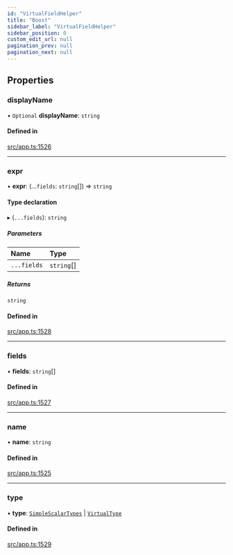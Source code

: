 ```yaml
---
id: "VirtualFieldHelper"
title: "Boost"
sidebar_label: "VirtualFieldHelper"
sidebar_position: 0
custom_edit_url: null
pagination_prev: null
pagination_next: null
---
```


## Properties

### displayName

• `Optional` **displayName**: `string`

#### Defined in

[src/app.ts:1526](https://github.com/yolmio/boost/blob/b239488/src/app.ts#L1526)

___

### expr

• **expr**: (...`fields`: `string`[]) => `string`

#### Type declaration

▸ (`...fields`): `string`

##### Parameters

| Name | Type |
| :------ | :------ |
| `...fields` | `string`[] |

##### Returns

`string`

#### Defined in

[src/app.ts:1528](https://github.com/yolmio/boost/blob/b239488/src/app.ts#L1528)

___

### fields

• **fields**: `string`[]

#### Defined in

[src/app.ts:1527](https://github.com/yolmio/boost/blob/b239488/src/app.ts#L1527)

___

### name

• **name**: `string`

#### Defined in

[src/app.ts:1525](https://github.com/yolmio/boost/blob/b239488/src/app.ts#L1525)

___

### type

• **type**: [`SimpleScalarTypes`](../namespaces/yom.md#simplescalartypes) \| [`VirtualType`](../modules.md#virtualtype)

#### Defined in

[src/app.ts:1529](https://github.com/yolmio/boost/blob/b239488/src/app.ts#L1529)
